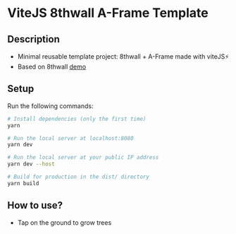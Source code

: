 # ViteJS 8thwall A-Frame Template

## Description

- Minimal reusable template project: 8thwall + A-Frame made with viteJS⚡
- Based on 8thwall [demo](https://github.com/8thwall/web/tree/master/examples/aframe/placeground)

## Setup

Run the following commands:

```bash
# Install dependencies (only the first time)
yarn

# Run the local server at localhost:8080
yarn dev

# Run the local server at your public IP address
yarn dev --host

# Build for production in the dist/ directory
yarn build
```

## How to use?

- Tap on the ground to grow trees
